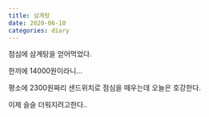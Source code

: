 ```yaml
---
title: 삼계탕
date: 2020-06-10
categories: diary
---
```

점심에 삼계탕을 얻어먹었다.

한끼에 14000원이라니...

평소에 2300원짜리 샌드위치로 점심을 떼우는데 오늘은 호강한다.

이제 슬슬 더워지려고한다..
